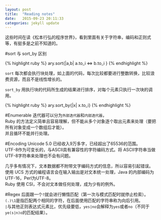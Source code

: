```yaml
---
layout: post
title:  "Reading notes"
date:   2015-09-23 20:11:33
categories: jekyll update
---
```


这些时间在读《松本行弘的程序世界》，看到里面有关于字符串，编码和正则式等，有挺多是之前不知道的。

#sort 与 sort_by 区别

{% highlight ruby %}
ary.sort{|a,b|
  a.to_i <=> b.to_i
}
{% endhighlight %}

`sort` 每次都会执行块处理，如上面的代码，每次比较都要进行整数转换，比较浪费资源，而且不是线性增长的。

`sort_by` 用执行块的代码所生成的结果进行排序，对每个元素只执行一次块的调用。

{% highlight ruby %}
ary.sort_by{|x| x.to_i}
{% endhighlight %}

#Enumerable
迭代器可以分为`外部迭代器`和`内部迭代器`，  
Ruby 的方法定义简单且容易理解，但不能从多个对象逐个取出元素来处理（要把所有对象变成一个数组后才能）。  
并且循环不能并行处理。  

#Encoding
Unicode 5.0 已经收入9万多字，已经超出了65536的范围。  
UTF-8作为可变长的，与ASCII具有兼容性的字符编码方式。将 ASCII字符串当做UTF-8字符串来处理也不会有问题。  

几乎多有情况下，文本数据都不附带文字编码方式的信息，所以容易引起错误。  
使用 UCS 方式的编程语言会在输入输出是对文本统一处理，Java 的内部编码为 UTF-16，Perl为UTF-8。  
Ruby 使用 CSI，不会对文本做任何处理，成为少有的例外。  



#Regex
后面跟一个`?`就会进行懒惰匹配（第一次与模式匹配时就停止检索）。  
`(.)\1`是指匹配两个相同的字符，在后面使用匹配的字符串称为向后引用。  
`|`与其他正则表达式元素比，优先级要低，`yes|no`会解释为`yes`或者`no`（不同于`ye(s|n)o`的匹配结果）。  
